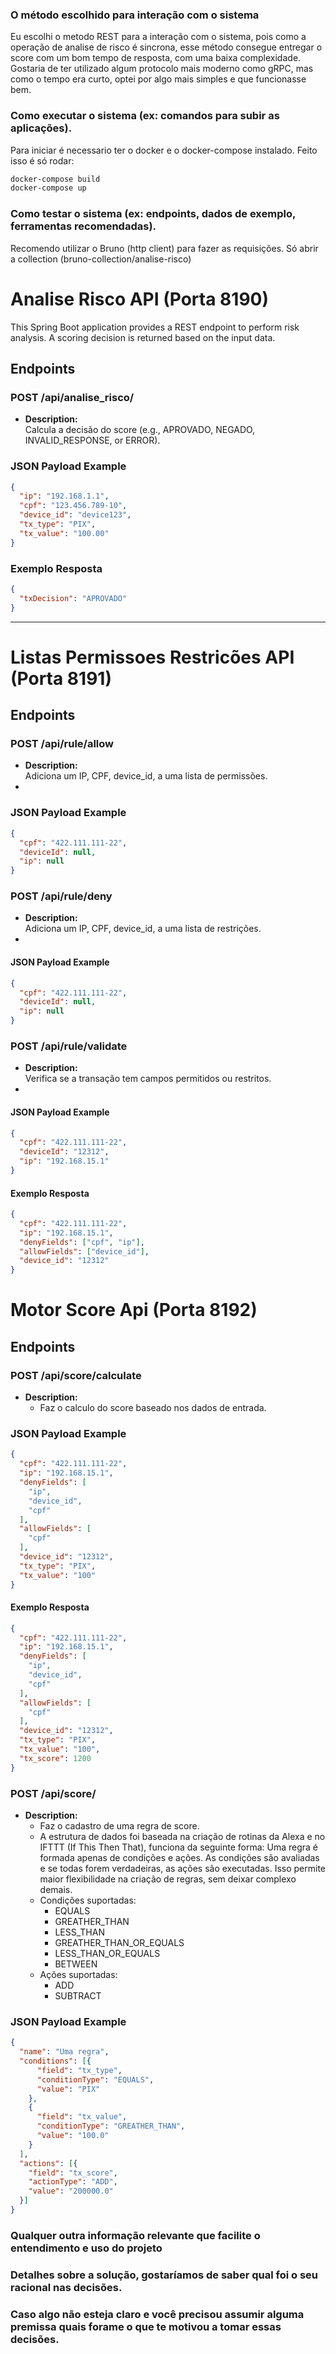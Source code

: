 ### O método escolhido para interação com o sistema
Eu escolhi o metodo REST para a interação com o sistema, pois como a operação de analise de risco é sincrona, esse método consegue entregar o score com um bom tempo de resposta, com uma baixa complexidade. Gostaria de ter utilizado algum protocolo mais moderno como gRPC, mas como o tempo era curto, optei por algo mais simples e que funcionasse bem.

### Como executar o sistema (ex: comandos para subir as aplicações).
Para iniciar é necessario ter o docker e o docker-compose instalado. Feito isso é só rodar:
```bash
docker-compose build
docker-compose up
```

### Como testar o sistema (ex: endpoints, dados de exemplo, ferramentas recomendadas).
Recomendo utilizar o Bruno (http client) para fazer as requisições. Só abrir a collection (bruno-collection/analise-risco)

# Analise Risco API (Porta 8190)

This Spring Boot application provides a REST endpoint to perform risk analysis. A scoring decision is returned based on the input data.

## Endpoints

### POST /api/analise_risco/

- **Description:**  
  Calcula a decisão do score (e.g., APROVADO, NEGADO, INVALID_RESPONSE, or ERROR).
### JSON Payload Example

```json
{
  "ip": "192.168.1.1",
  "cpf": "123.456.789-10",
  "device_id": "device123",
  "tx_type": "PIX",
  "tx_value": "100.00"
}
```
### Exemplo Resposta
```json
{
  "txDecision": "APROVADO"
}
```

--- 
# Listas Permissoes Restricões API (Porta 8191)

## Endpoints

### POST /api/rule/allow

- **Description:**  
  Adiciona um IP, CPF, device_id, a uma lista de permissões.
- 
### JSON Payload Example

```json
{
  "cpf": "422.111.111-22",
  "deviceId": null,
  "ip": null
}
```

### POST /api/rule/deny

- **Description:**  
  Adiciona um IP, CPF, device_id, a uma lista de restrições.
-
#### JSON Payload Example

```json
{
  "cpf": "422.111.111-22",
  "deviceId": null,
  "ip": null
}
```

### POST /api/rule/validate

- **Description:**  
  Verifica se a transação tem campos permitidos ou restritos.
-
#### JSON Payload Example

```json
{
  "cpf": "422.111.111-22",
  "deviceId": "12312",
  "ip": "192.168.15.1"
}
```
#### Exemplo Resposta
```json
{
  "cpf": "422.111.111-22",
  "ip": "192.168.15.1",
  "denyFields": ["cpf", "ip"],
  "allowFields": ["device_id"],
  "device_id": "12312"
}
```
# Motor Score Api (Porta 8192)

## Endpoints

### POST /api/score/calculate

- **Description:**  
  - Faz o calculo do score baseado nos dados de entrada.
### JSON Payload Example

```json
{
  "cpf": "422.111.111-22",
  "ip": "192.168.15.1",
  "denyFields": [
    "ip",
    "device_id",
    "cpf"
  ],
  "allowFields": [
    "cpf"
  ],
  "device_id": "12312",
  "tx_type": "PIX",
  "tx_value": "100"
}
```
#### Exemplo Resposta
```json
{
  "cpf": "422.111.111-22",
  "ip": "192.168.15.1",
  "denyFields": [
    "ip",
    "device_id",
    "cpf"
  ],
  "allowFields": [
    "cpf"
  ],
  "device_id": "12312",
  "tx_type": "PIX",
  "tx_value": "100",
  "tx_score": 1200
}
```
### POST /api/score/

- **Description:**  
  - Faz o cadastro de uma regra de score.
  - A estrutura de dados foi baseada na criação de rotinas da Alexa e no IFTTT (If This Then That), funciona da seguinte forma:
    Uma regra é formada apenas de condições e ações. As condições são avaliadas e se todas forem verdadeiras, as ações são executadas. Isso permite maior flexibilidade na criação de regras, sem deixar complexo demais.
  - Condições suportadas: 
    - EQUALS
    - GREATHER_THAN
    - LESS_THAN
    - GREATHER_THAN_OR_EQUALS
    - LESS_THAN_OR_EQUALS
    - BETWEEN
  - Ações suportadas:
    - ADD
    - SUBTRACT

### JSON Payload Example

```json
{
  "name": "Uma regra",
  "conditions": [{
      "field": "tx_type",
      "conditionType": "EQUALS",
      "value": "PIX"
    },
    {
      "field": "tx_value",
      "conditionType": "GREATHER_THAN",
      "value": "100.0"
    }
  ],
  "actions": [{
    "field": "tx_score",
    "actionType": "ADD",
    "value": "200000.0"
  }]
}

```

### Qualquer outra informação relevante que facilite o entendimento e uso do projeto
### Detalhes sobre a solução, gostaríamos de saber qual foi o seu racional nas decisões.
### Caso algo não esteja claro e você precisou assumir alguma premissa quais forame o que te motivou a tomar essas decisões.